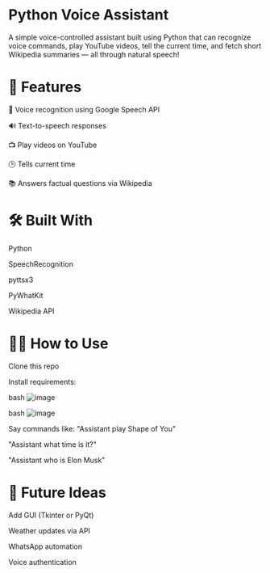 # Python Voice Assistant
A simple voice-controlled assistant built using Python that can recognize voice commands, play YouTube videos, tell the current time, and fetch short Wikipedia summaries — all through natural speech!

# 🚀 Features
🎤 Voice recognition using Google Speech API

🔊 Text-to-speech responses

📺 Play videos on YouTube

🕒 Tells current time

📚 Answers factual questions via Wikipedia

# 🛠️ Built With
Python

SpeechRecognition

pyttsx3

PyWhatKit

Wikipedia API

# 🧑‍💻 How to Use
Clone this repo

Install requirements:

bash
![image](https://github.com/user-attachments/assets/368b7c83-145b-4f31-8d28-6d79507e63e3)


bash
![image](https://github.com/user-attachments/assets/bb22c8ce-f993-44b8-acb4-69dfec6c5cfb)

Say commands like:
"Assistant play Shape of You"

"Assistant what time is it?"

"Assistant who is Elon Musk"

# 📌 Future Ideas
Add GUI (Tkinter or PyQt)

Weather updates via API

WhatsApp automation

Voice authentication
